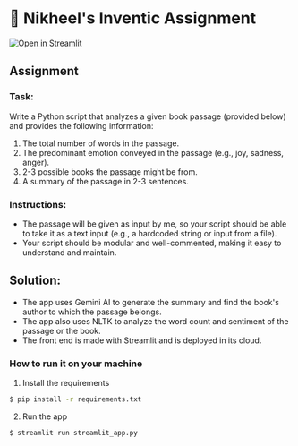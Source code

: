 # 💬 Nikheel's Inventic Assignment 

[![Open in Streamlit](https://static.streamlit.io/badges/streamlit_badge_black_white.svg)](https://nikheel-inventic.streamlit.app/)

## Assignment

### Task:
Write a Python script that analyzes a given book passage (provided below) and provides the following information:
1. The total number of words in the passage.
2. The predominant emotion conveyed in the passage (e.g., joy, sadness, anger).
3. 2-3 possible books the passage might be from.
4. A summary of the passage in 2-3 sentences.

### Instructions:
- The passage will be given as input by me, so your script should be able to take it as a text input (e.g., a hardcoded string or input from a file).
- Your script should be modular and well-commented, making it easy to understand and maintain.

## Solution:

- The app uses Gemini AI to generate the summary and find the book's author to which the passage belongs.
- The app also uses NLTK to analyze the word count and sentiment of the passage or the book.
- The front end is made with Streamlit and is deployed in its cloud.

### How to run it on your machine

1. Install the requirements

```sh
$ pip install -r requirements.txt

```

2. Run the app

```sh
$ streamlit run streamlit_app.py

```
